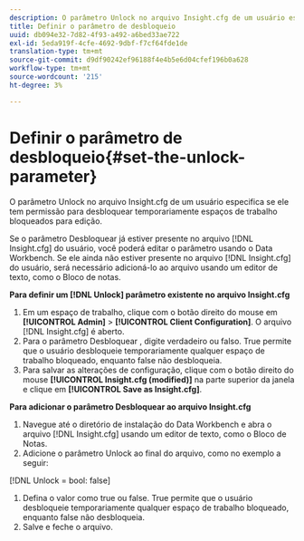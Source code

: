 ```yaml
---
description: O parâmetro Unlock no arquivo Insight.cfg de um usuário especifica se ele tem permissão para desbloquear temporariamente espaços de trabalho bloqueados para edição.
title: Definir o parâmetro de desbloqueio
uuid: db094e32-7d82-4f93-a492-a6bed33ae722
exl-id: 5eda919f-4cfe-4692-9dbf-f7cf64fde1de
translation-type: tm+mt
source-git-commit: d9df90242ef96188f4e4b5e6d04cfef196b0a628
workflow-type: tm+mt
source-wordcount: '215'
ht-degree: 3%

---
```


# Definir o parâmetro de desbloqueio{#set-the-unlock-parameter}

O parâmetro Unlock no arquivo Insight.cfg de um usuário especifica se ele tem permissão para desbloquear temporariamente espaços de trabalho bloqueados para edição.

Se o parâmetro Desbloquear já estiver presente no arquivo [!DNL Insight.cfg] do usuário, você poderá editar o parâmetro usando o Data Workbench. Se ele ainda não estiver presente no arquivo [!DNL Insight.cfg] do usuário, será necessário adicioná-lo ao arquivo usando um editor de texto, como o Bloco de notas.

**Para definir um  [!DNL Unlock] parâmetro existente no arquivo Insight.cfg**

1. Em um espaço de trabalho, clique com o botão direito do mouse em **[!UICONTROL Admin]** > **[!UICONTROL Client Configuration]**. O arquivo [!DNL Insight.cfg] é aberto.
1. Para o parâmetro Desbloquear , digite verdadeiro ou falso. True permite que o usuário desbloqueie temporariamente qualquer espaço de trabalho bloqueado, enquanto false não desbloqueia.
1. Para salvar as alterações de configuração, clique com o botão direito do mouse **[!UICONTROL Insight.cfg (modified)]** na parte superior da janela e clique em **[!UICONTROL Save as Insight.cfg]**.

**Para adicionar o parâmetro Desbloquear ao arquivo Insight.cfg**

1. Navegue até o diretório de instalação do Data Workbench e abra o arquivo [!DNL Insight.cfg] usando um editor de texto, como o Bloco de Notas.
1. Adicione o parâmetro Unlock ao final do arquivo, como no exemplo a seguir:

[!DNL Unlock = bool: false]

1. Defina o valor como true ou false. True permite que o usuário desbloqueie temporariamente qualquer espaço de trabalho bloqueado, enquanto false não desbloqueia.
1. Salve e feche o arquivo.

